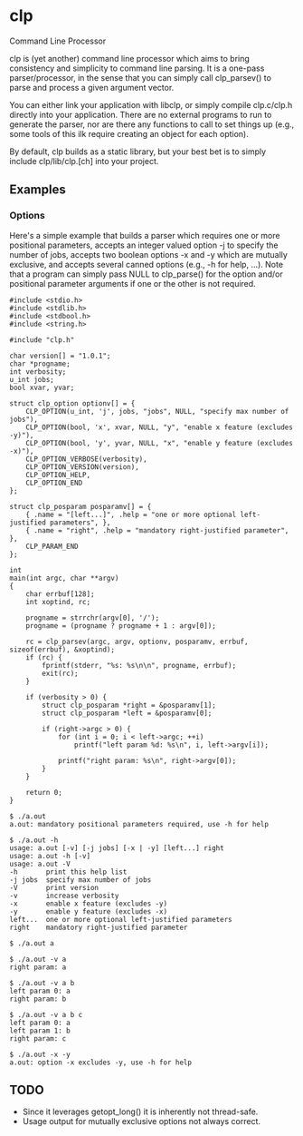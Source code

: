 # clp
Command Line Processor

clp is (yet another) command line processor which aims to bring consistency and simplicity
to command line parsing.  It is a one-pass parser/processor, in the sense that you can
simply call clp_parsev() to parse and process a given argument vector.

You can either link your application with libclp, or simply compile clp.c/clp.h directly
into your application.  There are no external programs to run to generate the parser,
nor are there any functions to call to set things up (e.g., some tools of this ilk
require creating an object for each option).

By default, clp builds as a static library, but your best bet is to simply
include clp/lib/clp.[ch] into your project.

## Examples
### Options
Here's a simple example that builds a parser which requires one or more positional
parameters, accepts an integer valued option -j to specify the number of jobs,
accepts two boolean options -x and -y which are mutually exclusive, and accepts
several canned options (e.g., -h for help, ...).  Note that a program can simply
pass NULL to clp_parse() for the option and/or positional parameter arguments
if one or the other is not required.

```
#include <stdio.h>
#include <stdlib.h>
#include <stdbool.h>
#include <string.h>

#include "clp.h"

char version[] = "1.0.1";
char *progname;
int verbosity;
u_int jobs;
bool xvar, yvar;

struct clp_option optionv[] = {
    CLP_OPTION(u_int, 'j', jobs, "jobs", NULL, "specify max number of jobs"),
    CLP_OPTION(bool, 'x', xvar, NULL, "y", "enable x feature (excludes -y)"),
    CLP_OPTION(bool, 'y', yvar, NULL, "x", "enable y feature (excludes -x)"),
    CLP_OPTION_VERBOSE(verbosity),
    CLP_OPTION_VERSION(version),
    CLP_OPTION_HELP,
    CLP_OPTION_END
};

struct clp_posparam posparamv[] = {
    { .name = "[left...]", .help = "one or more optional left-justified parameters", },
    { .name = "right", .help = "mandatory right-justified parameter", },
    CLP_PARAM_END
};

int
main(int argc, char **argv)
{
    char errbuf[128];
    int xoptind, rc;

    progname = strrchr(argv[0], '/');
    progname = (progname ? progname + 1 : argv[0]);

    rc = clp_parsev(argc, argv, optionv, posparamv, errbuf, sizeof(errbuf), &xoptind);
    if (rc) {
        fprintf(stderr, "%s: %s\n\n", progname, errbuf);
        exit(rc);
    }

    if (verbosity > 0) {
        struct clp_posparam *right = &posparamv[1];
        struct clp_posparam *left = &posparamv[0];

        if (right->argc > 0) {
            for (int i = 0; i < left->argc; ++i)
                printf("left param %d: %s\n", i, left->argv[i]);

            printf("right param: %s\n", right->argv[0]);
        }
    }

    return 0;
}
```

```
$ ./a.out
a.out: mandatory positional parameters required, use -h for help

$ ./a.out -h
usage: a.out [-v] [-j jobs] [-x | -y] [left...] right
usage: a.out -h [-v]
usage: a.out -V
-h       print this help list
-j jobs  specify max number of jobs
-V       print version
-v       increase verbosity
-x       enable x feature (excludes -y)
-y       enable y feature (excludes -x)
left...  one or more optional left-justified parameters
right    mandatory right-justified parameter

$ ./a.out a

$ ./a.out -v a
right param: a

$ ./a.out -v a b
left param 0: a
right param: b

$ ./a.out -v a b c
left param 0: a
left param 1: b
right param: c

$ ./a.out -x -y
a.out: option -x excludes -y, use -h for help
```

## TODO
* Since it leverages getopt_long() it is inherently not thread-safe.
* Usage output for mutually exclusive options not always correct.

